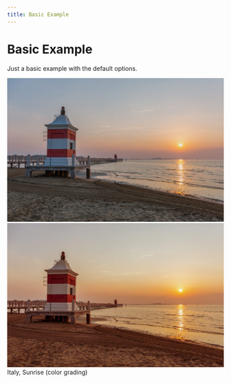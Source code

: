 ```yaml
---
title: Basic Example
---
```


<script setup>
import { onMounted } from 'vue';
import SlickImageCompare from '../node_modules/slick-image-compare';
import SwitchButtons from '../Components/SwitchButtons.vue';
import SwitchContent from '../Components/SwitchContent.vue';

onMounted(() => {
  const sic1 = new SlickImageCompare('#example');
});
</script>

# Basic Example
Just a basic example with the default options.

<SwitchButtons></SwitchButtons>
<SwitchContent>
  <template v-slot:a>

  ```html
  <div id="example">
    <img src="/images/04_before.jpg" alt="before" />
    <img src="/images/04_after.jpg" alt="after" />
  </div>
  ```

  ```js
  const sic = new SlickImageCompare('#example');
  ```
  </template>
  <template v-slot:b>

  ```html
  <div data-sic>
    <img src="/images/04_before.jpg" alt="before" />
    <img src="/images/04_after.jpg" alt="after" />
  </div>
  ```

  ```js
  SlickImageCompare.init();
  ```
  </template>
</SwitchContent>

<div id="example">
  <img src="/images/04_before.jpg" alt="before" />
  <img src="/images/04_after.jpg" alt="after" />
</div>
<div class="image-caption">Italy, Sunrise (color grading)</div>
